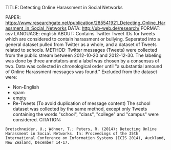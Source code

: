 TITLE: Detecting Online Harassment in Social Networks

PAPER: https://www.researchgate.net/publication/285541921_Detecting_Online_Harassment_in_Social_Networks
DATA: http://ub-web.de/research/
FORMAT: csv
LANGUAGE: english
ABOUT: Contains Twitter Tweet IDs for tweets which are considered to contain harassment or bullying. Seperated into a general dataset pulled from Twitter as a whole, and a dataset of Tweets related to schools.
METHOD: Twitter messages (Tweets) were collected from the public stream between 2012-10-20 and 2012-12-30. The labeling was done by three annotators and a label was chosen by a consensus of two. Data was collected in chronological order until "a substantial amound of Online Harassment messages was found." Excluded from the dataset were:
- Non-English
- spam
- empty
- Re-Tweets (To avoid duplication of message content)
The school dataset was collected by the same method, except only Tweets containing the words "school", "class", "college" and "campus" were considered.
CITATION:
```
Bretschneider, U.; Wöhner, T.; Peters, R. (2014): Detecting Online Harassment in Social Networks. In: Proceedings of the 35th International Conference on Information Systems (ICIS 2014), Auckland, New Zealand, December 14-17.
```